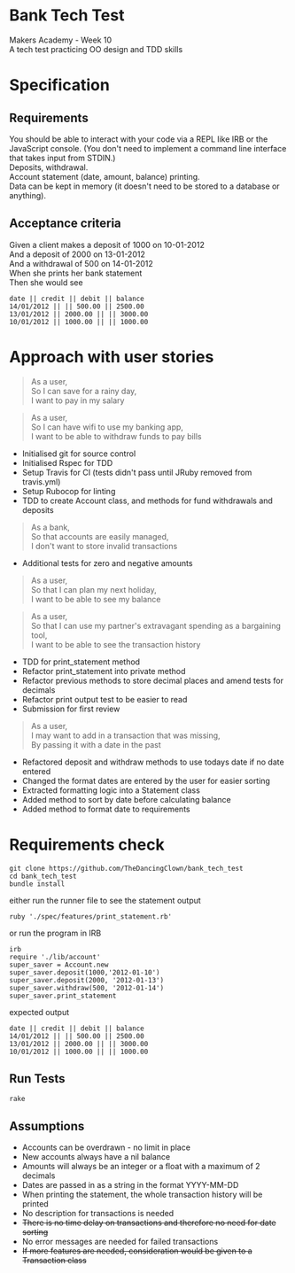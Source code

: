 # Bank Tech Test
Makers Academy - Week 10  
A tech test practicing OO design and TDD skills  

# Specification
## Requirements
You should be able to interact with your code via a REPL like IRB or the JavaScript console. (You don't need to implement a command line interface that takes input from STDIN.)  
Deposits, withdrawal.  
Account statement (date, amount, balance) printing.  
Data can be kept in memory (it doesn't need to be stored to a database or anything).  
## Acceptance criteria
Given a client makes a deposit of 1000 on 10-01-2012  
And a deposit of 2000 on 13-01-2012  
And a withdrawal of 500 on 14-01-2012  
When she prints her bank statement  
Then she would see  
```
date || credit || debit || balance  
14/01/2012 || || 500.00 || 2500.00  
13/01/2012 || 2000.00 || || 3000.00  
10/01/2012 || 1000.00 || || 1000.00
```
# Approach with user stories
>As a user,  
>So I can save for a rainy day,  
>I want to pay in my salary

>As a user,  
>So I can have wifi to use my banking app,  
>I want to be able to withdraw funds to pay bills

* Initialised git for source control
* Initialised Rspec for TDD
* Setup Travis for CI (tests didn't pass until JRuby removed from travis.yml)
* Setup Rubocop for linting
* TDD to create Account class, and methods for fund withdrawals and deposits

>As a bank,  
>So that accounts are easily managed,  
>I don't want to store invalid transactions

* Additional tests for zero and negative amounts

>As a user,  
>So that I can plan my next holiday,  
>I want to be able to see my balance

>As a user,  
>So that I can use my partner's extravagant spending as a bargaining tool,  
>I want to be able to see the transaction history

* TDD for print_statement method
* Refactor print_statement into private method
* Refactor previous methods to store decimal places and amend tests for decimals
* Refactor print output test to be easier to read
* Submission for first review

>As a user,  
>I may want to add in a transaction that was missing,  
>By passing it with a date in the past

* Refactored deposit and withdraw methods to use todays date if no date entered
* Changed the format dates are entered by the user for easier sorting
* Extracted formatting logic into a Statement class
* Added method to sort by date before calculating balance
* Added method to format date to requirements
# Requirements check
```
git clone https://github.com/TheDancingClown/bank_tech_test
cd bank_tech_test
bundle install
```
either run the runner file to see the statement output
```
ruby './spec/features/print_statement.rb'  
```
or run the program in IRB
```
irb
require './lib/account'
super_saver = Account.new
super_saver.deposit(1000,'2012-01-10')
super_saver.deposit(2000, '2012-01-13')
super_saver.withdraw(500, '2012-01-14')
super_saver.print_statement
```
expected output
```
date || credit || debit || balance
14/01/2012 || || 500.00 || 2500.00
13/01/2012 || 2000.00 || || 3000.00
10/01/2012 || 1000.00 || || 1000.00
```
## Run Tests
```
rake
```
## Assumptions
* Accounts can be overdrawn - no limit in place
* New accounts always have a nil balance
* Amounts will always be an integer or a float with a maximum of 2 decimals
* Dates are passed in as a string in the format YYYY-MM-DD
* When printing the statement, the whole transaction history will be printed
* No description for transactions is needed
* ~~There is no time delay on transactions and therefore no need for date sorting~~
* No error messages are needed for failed transactions
* ~~If more features are needed, consideration would be given to a Transaction class~~
